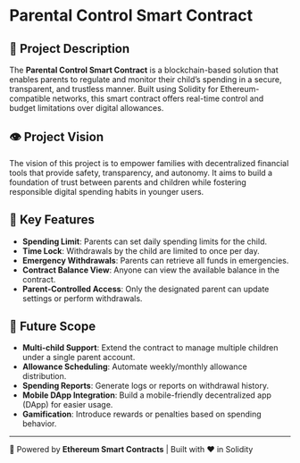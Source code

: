 # Parental Control Smart Contract

## 📘 Project Description

The **Parental Control Smart Contract** is a blockchain-based solution that enables parents to regulate and monitor their child’s spending in a secure, transparent, and trustless manner. Built using Solidity for Ethereum-compatible networks, this smart contract offers real-time control and budget limitations over digital allowances.

## 👁️ Project Vision

The vision of this project is to empower families with decentralized financial tools that provide safety, transparency, and autonomy. It aims to build a foundation of trust between parents and children while fostering responsible digital spending habits in younger users.

## 🔑 Key Features

- **Spending Limit**: Parents can set daily spending limits for the child.
- **Time Lock**: Withdrawals by the child are limited to once per day.
- **Emergency Withdrawals**: Parents can retrieve all funds in emergencies.
- **Contract Balance View**: Anyone can view the available balance in the contract.
- **Parent-Controlled Access**: Only the designated parent can update settings or perform withdrawals.

## 🔮 Future Scope

- **Multi-child Support**: Extend the contract to manage multiple children under a single parent account.
- **Allowance Scheduling**: Automate weekly/monthly allowance distribution.
- **Spending Reports**: Generate logs or reports on withdrawal history.
- **Mobile DApp Integration**: Build a mobile-friendly decentralized app (DApp) for easier usage.
- **Gamification**: Introduce rewards or penalties based on spending behavior.

---

🚀 Powered by **Ethereum Smart Contracts** | Built with ❤️ in Solidity
